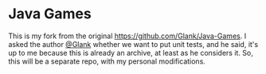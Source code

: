 # Java Games

This is my fork from the original <https://github.com/Glank/Java-Games>. 
I asked the author [@Glank](https://github.com/Glank) whether we want to put unit tests, and he said, 
it's up to me because this is already an archive, at least as he considers it.
So, this will be a separate repo, with my personal modifications.


